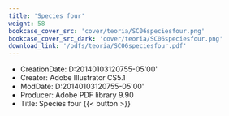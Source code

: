 ```yaml
---
title: 'Species four'
weight: 58
bookcase_cover_src: 'cover/teoria/SC06speciesfour.png'
bookcase_cover_src_dark: 'cover/teoria/SC06speciesfour.png'
download_link: '/pdfs/teoria/SC06speciesfour.pdf'
---
```


- CreationDate: D:20140103120755-05'00'
- Creator: Adobe Illustrator CS5.1
- ModDate: D:20140103120755-05'00'
- Producer: Adobe PDF library 9.90
- Title: Species four
{{< button >}}
